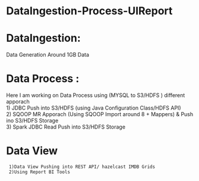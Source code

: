# DataIngestion-Process-UIReport

# DataIngestion: <br/>
  Data Generation Around 1GB Data <br/>
  
# Data Process :  
   Here I am working on Data Process using (MYSQL to S3/HDFS ) different apporach <br/>
       1) JDBC Push into S3/HDFS (using Java Configuration Class/HDFS API) <br/>
       2) SQOOP MR Apporach (Using SQOOP Import around 8 + Mappers) & Push ino S3/HDFS Storage <br/>
       3) Spark JDBC Read Push into S3/HDFS Storage <br/>
       
# Data View <br/>
     1)Data View Pushing into REST API/ hazelcast IMDB Grids
     2)Using Report BI Tools
     
     
     
